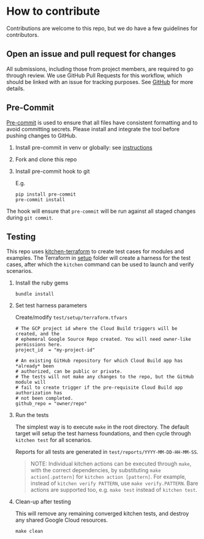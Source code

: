 # How to contribute

Contributions are welcome to this repo, but we do have a few guidelines for
contributors.

## Open an issue and pull request for changes

All submissions, including those from project members, are required to go through
review. We use GitHub Pull Requests for this workflow, which should be linked with
an issue for tracking purposes.
See [GitHub](https://help.github.com/articles/about-pull-requests/) for more details.

## Pre-Commit

[Pre-commit](https://pre-commit.com/) is used to ensure that all files have
consistent formatting and to avoid committing secrets. Please install and
integrate the tool before pushing changes to GitHub.

1. Install pre-commit in venv or globally: see [instructions](https://pre-commit.com/#installation)
2. Fork and clone this repo
3. Install pre-commit hook to git

   E.g.

   ```shell
   pip install pre-commit
   pre-commit install
   ```

The hook will ensure that `pre-commit` will be run against all staged changes
during `git commit`.

## Testing

This repo uses [kitchen-terraform](https://newcontext-oss.github.io/kitchen-terraform/)
to create test cases for modules and examples. The Terraform in [setup](test/setup/)
folder will create a harness for the test cases, after which the `kitchen` command
can be used to launch and verify scenarios.

1. Install the ruby gems

   ```shell
   bundle install
   ```

2. Set test harness parameters

   Create/modify `test/setup/terraform.tfvars`

   ```hcl
   # The GCP project id where the Cloud Build triggers will be created, and the
   # ephemeral Google Source Repo created. You will need owner-like permissions here.
   project_id  = "my-project-id"

   # An existing GitHub repository for which Cloud Build app has *already* been
   # authorized, can be public or private.
   # The tests will not make any changes to the repo, but the GitHub module will
   # fail to create trigger if the pre-requisite Cloud Build app authorization has
   # not been completed.
   github_repo = "owner/repo"

   ```

3. Run the tests

   The simplest way is to execute `make` in the root directory. The default
   target will setup the test harness foundations, and then cycle through
   `kitchen test` for all scenarios.

   Reports for all tests are generated in `test/reports/YYYY-MM-DD-HH-MM-SS`.

   > NOTE: Individual kitchen actions can be executed through `make`, with the
   > correct dependencies, by substituting `make action[.pattern]` for
   > `kitchen action [pattern]`. For example, instead of `kitchen verify PATTERN`,
   > use `make verify.PATTERN`. Bare actions are supported too, e.g. `make test`
   > instead of `kitchen test`.

4. Clean-up after testing

   This will remove any remaining converged kitchen tests, and destroy any shared
   Google Cloud resources.

   ```shell
   make clean
   ```
